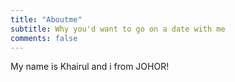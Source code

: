```yaml
---
title: "Aboutme"
subtitle: Why you'd want to go on a date with me
comments: false
---
```


My name is Khairul and i from JOHOR!

